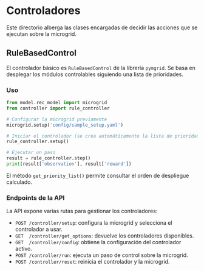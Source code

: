 # Controladores

Este directorio alberga las clases encargadas de decidir las acciones que se ejecutan sobre la microgrid.

## RuleBasedControl

El controlador básico es `RuleBasedControl` de la librería `pymgrid`. Se basa en desplegar los módulos controlables siguiendo una lista de prioridades.

### Uso

```python
from model.rec_model import microgrid
from controller import rule_controller

# Configurar la microgrid previamente
microgrid.setup('config/sample_setup.yaml')

# Iniciar el controlador (se crea automáticamente la lista de prioridades)
rule_controller.setup()

# Ejecutar un paso
result = rule_controller.step()
print(result['observation'], result['reward'])
```

El método `get_priority_list()` permite consultar el orden de despliegue calculado.

### Endpoints de la API

La API expone varias rutas para gestionar los controladores:

- `POST /controller/setup`: configura la microgrid y selecciona el controlador a usar.
- `GET  /controller/get_options`: devuelve los controladores disponibles.
- `GET  /controller/config`: obtiene la configuración del controlador activo.
- `POST /controller/run`: ejecuta un paso de control sobre la microgrid.
- `POST /controller/reset`: reinicia el controlador y la microgrid.

